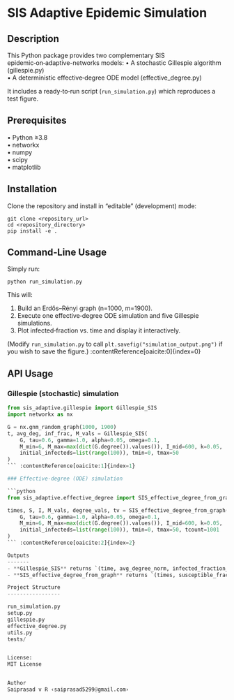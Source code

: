SIS Adaptive Epidemic Simulation
================================

Description
-----------
This Python package provides two complementary SIS epidemic‑on‑adaptive-networks models:
• A stochastic Gillespie algorithm (gillespie.py)  
• A deterministic effective‑degree ODE model (effective_degree.py)  

It includes a ready‑to‑run script (`run_simulation.py`) which reproduces a test figure.

Prerequisites
-------------
• Python ≥3.8  
• networkx  
• numpy  
• scipy  
• matplotlib  

Installation
------------
Clone the repository and install in “editable” (development) mode:

    git clone <repository_url>
    cd <repository_directory>
    pip install -e .

Command‑Line Usage
------------------
Simply run:

    python run_simulation.py

This will:
1. Build an Erdős–Rényi graph (n=1000, m=1900).  
2. Execute one effective‑degree ODE simulation and five Gillespie simulations.  
3. Plot infected‑fraction vs. time and display it interactively.  

(Modify `run_simulation.py` to call `plt.savefig("simulation_output.png")` if you wish to save the figure.) :contentReference[oaicite:0]{index=0}

API Usage
---------
### Gillespie (stochastic) simulation

```python
from sis_adaptive.gillespie import Gillespie_SIS
import networkx as nx

G = nx.gnm_random_graph(1000, 1900)
t, avg_deg, inf_frac, M_vals = Gillespie_SIS(
    G, tau=0.6, gamma=1.0, alpha=0.05, omega=0.1,
    M_min=6, M_max=max(dict(G.degree()).values()), I_mid=600, k=0.05,
    initial_infecteds=list(range(100)), tmin=0, tmax=50
)
``` :contentReference[oaicite:1]{index=1}

### Effective‑degree (ODE) simulation

```python
from sis_adaptive.effective_degree import SIS_effective_degree_from_graph

times, S, I, M_vals, degree_vals, tv = SIS_effective_degree_from_graph(
    G, tau=0.6, gamma=1.0, alpha=0.05, omega=0.1,
    M_min=6, M_max=max(dict(G.degree()).values()), I_mid=600, k=0.05,
    initial_infecteds=list(range(100)), tmin=0, tmax=50, tcount=1001
)
``` :contentReference[oaicite:2]{index=2}

Outputs
-------
- **Gillespie_SIS** returns `(time, avg_degree_norm, infected_fraction_norm, adaptation_M)`  
- **SIS_effective_degree_from_graph** returns `(times, susceptible_fraction, infected_fraction, adaptation_M, degree_series, time_series)`

Project Structure
-----------------

run_simulation.py
setup.py
gillespie.py
effective_degree.py
utils.py
tests/


License:
MIT License


Author
Saiprasad v R ‹saiprasad5299@gmail.com›
